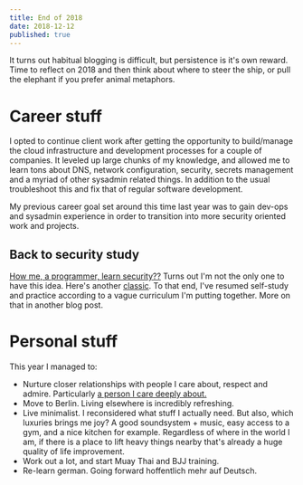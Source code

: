 ```yaml
---
title: End of 2018
date: 2018-12-12
published: true
---
```

It turns out habitual blogging is difficult, but persistence is it's own reward. Time to reflect on 2018 and then think about where to steer the ship, or pull the elephant if you prefer animal metaphors.

# Career stuff

I opted to continue client work after getting the opportunity to build/manage the cloud infrastructure and development processes for a couple of companies. It leveled up large chunks of my knowledge, and allowed me to learn tons about DNS, network configuration, security, secrets management and a myriad of other sysadmin related things. In addition to the usual troubleshoot this and fix that of regular software development.

My previous career goal set around this time last year was to gain dev-ops and sysadmin experience in order to transition into more security oriented work and projects.

## Back to security study

[How me, a programmer, learn security??](https://github.com/gradiuscypher/infosec_getting_started) Turns out I'm not the only one to have this idea. Here's another [classic](https://tisiphone.net/2015/10/12/starting-an-infosec-career-the-megamix-chapters-1-3/). To that end, I've resumed self-study and practice according to a vague curriculum I'm putting together. More on that in another blog post.

# Personal stuff

This year I managed to:

* Nurture closer relationships with people I care about, respect and admire. Particularly [a person I care deeply about.](https://laurachuang.net)
* Move to Berlin. Living elsewhere is incredibly refreshing.
* Live minimalist. I reconsidered what stuff I actually need. But also, which luxuries brings me joy? A good soundsystem + music, easy access to a gym, and a nice kitchen for example. Regardless of where in the world I am, if there is a place to lift heavy things nearby that's already a huge quality of life improvement.
* Work out a lot, and start Muay Thai and BJJ training.
* Re-learn german. Going forward hoffentlich mehr auf Deutsch.

